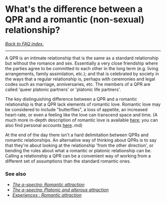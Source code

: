 # What's the difference between a QPR and a romantic (non-sexual) relationship?

[*Back to FAQ index.*](https://github.com/MissTeapot/LGBT-Wikis/blob/main/github_wiki/asexuality/faq.md)

---

A QPR is an intimate relationship that is the same as a standard relationship but without the romance and sex. Essentially a very close friendship where the parties agree to be committed to each other in the long term (e.g. living arrangements, family assimilation, etc.); and that is celebrated by society in the ways that a regular relationship is, perhaps with ceremonies and legal codes such as marriage, anniversaries, etc. The members of a QPR are called 'queer platonic partners' or 'platonic life partners'.

The key distinguishing difference between a QPR and a romantic relationship is that a QPR lack elements of romantic love. Romantic love may be considered to include "butterflies", a loss of appetite, an increased heart-rate, or even a feeling like the love can transcend space and time. (A much more in-depth description of romantic love is available [here](https://github.com/MissTeapot/LGBT-Wikis/blob/main/github_wiki/asexuality/the_spectra#wiki_romantic_attraction); you can also find personal accounts [here](w/asexuality/experiences#wiki_romantic_attraction)..md)

At the end of the day there isn't a hard delimitation between QPRs and romantic relationships. An alternative way of thinking about QPRs is to say that they're about looking at the relationship 'from the other direction', or bending the rules about what a romantic or platonic relationship can be. Calling a relationship a QPR can be a convenient way of working from a different set of assumptions than the standard romantic ones.

### See also

* [*The a-spectra: Romantic attraction*](https://github.com/MissTeapot/LGBT-Wikis/blob/main/github_wiki/asexuality/the_spectra#wiki_romantic_attraction.md)
* [*The a-spectra: Platonic and alterous attraction*](https://github.com/MissTeapot/LGBT-Wikis/blob/main/github_wiki/asexuality/the_spectra#wiki_platonic_and_alterous_attraction.md)
* [*Experiences : Romantic attraction*](https://github.com/MissTeapot/LGBT-Wikis/blob/main/github_wiki/asexuality/experiences#wiki_romantic_attraction.md)